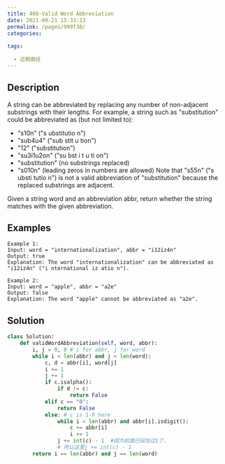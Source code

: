 ```yaml
---
title: 408-Valid Word Abbreviation
date: 2021-09-21 15:33:13
permalink: /pages/999f30/
categories:
  
tags:
  
  - 近期面经
---
```

## Description
A string can be abbreviated by replacing any number of non-adjacent substrings with their lengths. For example, a string such as "substitution" could be abbreviated as (but not limited to):

- "s10n" ("s ubstitutio n")
- "sub4u4" ("sub stit u tion")
- "12" ("substitution")
- "su3i1u2on" ("su bst i t u ti on")
- "substitution" (no substrings replaced)
- "s010n" (leading zeros in numbers are allowed)
Note that "s55n" ("s ubsti tutio n") is not a valid abbreviation of "substitution" because the replaced substrings are adjacent.

Given a string word and an abbreviation abbr, return whether the string matches with the given abbreviation.
## Examples
```
Example 1:
Input: word = "internationalization", abbr = "i12iz4n"
Output: true
Explanation: The word "internationalization" can be abbreviated as "i12iz4n" ("i nternational iz atio n").

Example 2:
Input: word = "apple", abbr = "a2e"
Output: false
Explanation: The word "apple" cannot be abbreviated as "a2e".
```

## Solution
```python
class Solution:
    def validWordAbbreviation(self, word, abbr):
        i, j = 0, 0 # i for abbr, j for word
        while i < len(abbr) and j < len(word):
            c, d = abbr[i], word[j]
            i += 1
            j += 1
            if c.isalpha():
                if d != c:
                    return False
            elif c == "0":
                return False
            else: # c is 1-9 here
                while i < len(abbr) and abbr[i].isdigit():
                    c += abbr[i]
                    i += 1
                j += int(c) - 1  #因为前面已经加过1了，
                # 所以这里j += int(c) - 1 
        return i == len(abbr) and j == len(word)
```